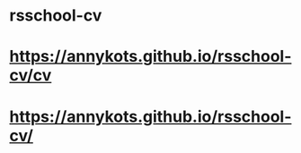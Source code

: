 # rsschool-cv
# https://annykots.github.io/rsschool-cv/cv
# https://annykots.github.io/rsschool-cv/
